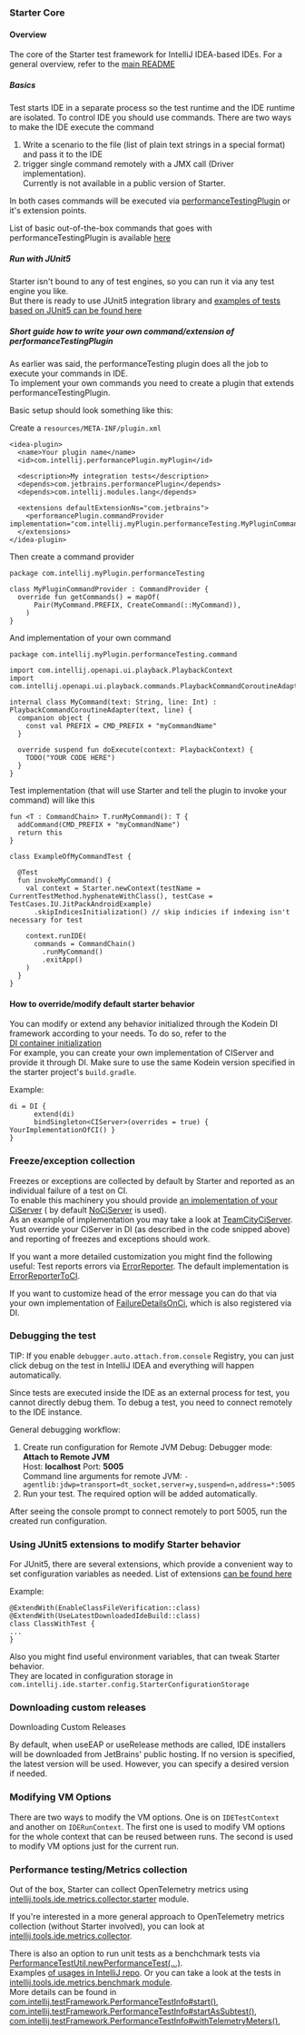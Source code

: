 ### Starter Core

#### Overview

The core of the Starter test framework for IntelliJ IDEA-based IDEs. For a general overview, refer to
the [main README](https://github.com/JetBrains/intellij-ide-starter/blob/master/README.md)

##### Basics

Test starts IDE in a separate process so the test runtime and the IDE runtime are isolated.
To control IDE you should use commands.
There are two ways to make the IDE execute the command

1) Write a scenario to the file (list of plain text strings in a special format) and pass it to the IDE
2) trigger single command remotely with a JMX call (Driver implementation).  
   Currently is not available in a public version of Starter.

In both cases commands will be executed
via [performanceTestingPlugin](https://github.com/JetBrains/intellij-community/tree/1bf43101d9e285b23906c9952ebc37077a9e9dc9/plugins/performanceTesting)
or it's extension points.

List of basic out-of-the-box commands that goes with performanceTestingPlugin is
available [here](https://github.com/JetBrains/intellij-community/blob/1bf43101d9e285b23906c9952ebc37077a9e9dc9/plugins/performanceTesting/commands-model/src/com/intellij/tools/ide/performanceTesting/commands/generalCommandChain.kt#L4)

##### Run with JUnit5

Starter isn't bound to any of test engines, so you can run it via any test engine you like.  
But there is ready to use JUnit5 integration library
and [examples of tests based on JUnit5 can be found here](https://github.com/JetBrains/intellij-ide-starter/blob/master/intellij.tools.ide.starter.examples/testSrc/com/intellij/ide/starter/examples/junit5/IdeaJUnit5ExampleTest.kt)

##### Short guide how to write your own command/extension of performanceTestingPlugin

As earlier was said, the performanceTesting plugin does all the job to execute your commands in IDE.  
To implement your own commands you need to create a plugin that extends performanceTestingPlugin.

Basic setup should look something like this:

Create a `resources/META-INF/plugin.xml`

```
<idea-plugin>
  <name>Your plugin name</name>
  <id>com.intellij.performancePlugin.myPlugin</id>

  <description>My integration tests</description>
  <depends>com.jetbrains.performancePlugin</depends>
  <depends>com.intellij.modules.lang</depends>

  <extensions defaultExtensionNs="com.jetbrains">
    <performancePlugin.commandProvider implementation="com.intellij.myPlugin.performanceTesting.MyPluginCommandProvider"/>
  </extensions>
</idea-plugin>
```

Then create a command provider

```
package com.intellij.myPlugin.performanceTesting

class MyPluginCommandProvider : CommandProvider {
  override fun getCommands() = mapOf(
      Pair(MyCommand.PREFIX, CreateCommand(::MyCommand)),
    )
}
```

And implementation of your own command

```
package com.intellij.myPlugin.performanceTesting.command

import com.intellij.openapi.ui.playback.PlaybackContext
import com.intellij.openapi.ui.playback.commands.PlaybackCommandCoroutineAdapter

internal class MyCommand(text: String, line: Int) : PlaybackCommandCoroutineAdapter(text, line) {
  companion object {
    const val PREFIX = CMD_PREFIX + "myCommandName"
  }

  override suspend fun doExecute(context: PlaybackContext) {
    TODO("YOUR CODE HERE")
  }
}
```

Test implementation (that will use Starter and tell the plugin to invoke your command) will like this

```
fun <T : CommandChain> T.runMyCommand(): T {
  addCommand(CMD_PREFIX + "myCommandName")
  return this
}

class ExampleOfMyCommandTest {

  @Test
  fun invokeMyCommand() {
    val context = Starter.newContext(testName = CurrentTestMethod.hyphenateWithClass(), testCase = TestCases.IU.JitPackAndroidExample)
      .skipIndicesInitialization() // skip indicies if indexing isn't necessary for test

    context.runIDE(
      commands = CommandChain()
        .runMyCommand()
        .exitApp()
    )
  }
}
```

#### How to override/modify default starter behavior

You can modify or extend any behavior initialized through the Kodein DI framework according to your needs. To do so, refer to the    
[DI container initialization](https://github.com/JetBrains/intellij-ide-starter/blob/master/intellij.tools.ide.starter/src/com/intellij/ide/starter/di/diContainer.kt)  
For example, you can create your own implementation of CIServer and provide it through DI. Make sure to use the same Kodein version
specified in the starter project's `build.gradle`.

Example:

```
di = DI {
      extend(di)
      bindSingleton<CIServer>(overrides = true) { YourImplementationOfCI() }
}
```

### Freeze/exception collection

Freezes or exceptions are collected by default by Starter and reported as an individual failure of a test on CI.  
To enable this machinery you should
provide [an implementation of your CiServer](https://github.com/JetBrains/intellij-ide-starter/blob/8c19f61989510def61e864515014d6e0df358342/intellij.tools.ide.starter/src/com/intellij/ide/starter/di/diContainer.kt#L50) (
by
default [NoCiServer](https://github.com/JetBrains/intellij-ide-starter/blob/8c19f61989510def61e864515014d6e0df358342/intellij.tools.ide.starter/src/com/intellij/ide/starter/ci/NoCIServer.kt#L7)
is used).  
As an example of implementation you may take a look
at [TeamCityCiServer](https://github.com/JetBrains/intellij-ide-starter/blob/8c19f61989510def61e864515014d6e0df358342/intellij.tools.ide.starter/src/com/intellij/ide/starter/ci/teamcity/TeamCityCIServer.kt#L18).
Yust override your CiServer in DI (as described in the code snipped above) and reporting of freezes and exceptions should work.

If you want a more detailed customization you might find the following useful:
Test reports errors
via [ErrorReporter](https://github.com/JetBrains/intellij-ide-starter/blob/8c19f61989510def61e864515014d6e0df358342/intellij.tools.ide.starter/src/com/intellij/ide/starter/di/diContainer.kt#L51).
The default implementation
is [ErrorReporterToCI](https://github.com/JetBrains/intellij-ide-starter/blob/8c19f61989510def61e864515014d6e0df358342/intellij.tools.ide.starter/src/com/intellij/ide/starter/report/ErrorReporterToCI.kt#L15).

If you want to customize head of the error message you can do that via your own implementation
of [FailureDetailsOnCi](https://github.com/JetBrains/intellij-ide-starter/blob/8c19f61989510def61e864515014d6e0df358342/intellij.tools.ide.starter/src/com/intellij/ide/starter/report/FailureDetailsOnCI.kt#L10),
which is also registered via DI.

### Debugging the test

TIP: If you enable `debugger.auto.attach.from.console` Registry, you can just click debug on the test in IntelliJ IDEA and everything will
happen automatically.

Since tests are executed inside the IDE as an external process for test, you cannot directly debug them.
To debug a test, you need to connect remotely to the IDE instance.

General debugging workflow:

1. Create run configuration for Remote JVM Debug:
   Debugger mode: **Attach to Remote JVM**   
   Host: **localhost** Port: **5005**  
   Command line arguments for remote JVM: ```-agentlib:jdwp=transport=dt_socket,server=y,suspend=n,address=*:5005```
2. Run your test. The required option will be added automatically.

After seeing the console prompt to connect remotely to port 5005, run the created run configuration.

### Using JUnit5 extensions to modify Starter behavior

For JUnit5, there are several extensions, which provide a convenient way to set configuration variables as needed.
List of
extensions [can be found here](https://github.com/JetBrains/intellij-ide-starter/tree/master/intellij.tools.ide.starter.junit5/src/com/intellij/ide/starter/junit5/config)

Example:

```
@ExtendWith(EnableClassFileVerification::class)
@ExtendWith(UseLatestDownloadedIdeBuild::class)
class ClassWithTest {
...
}
```

Also you might find useful environment variables, that can tweak Starter behavior.  
They are located in configuration storage in `com.intellij.ide.starter.config.StarterConfigurationStorage`

### Downloading custom releases

Downloading Custom Releases

By default, when useEAP or useRelease methods are called, IDE installers will be downloaded from JetBrains' public hosting. If no version is
specified, the latest version will be used. However, you can specify a desired version if needed.

### Modifying VM Options

There are two ways to modify the VM options. One is on `IDETestContext` and another on `IDERunContext`. The first one is used to modify
VM options for the whole context that can be reused between runs. The second is used to modify VM options just for the current run.

### Performance testing/Metrics collection

Out of the box, Starter can collect OpenTelemetry metrics
using [intellij.tools.ide.metrics.collector.starter](https://github.com/JetBrains/intellij-ide-starter/tree/master/intellij.tools.ide.metrics.collector.starter#readme)
module.

If you're interested in a more general approach to OpenTelemetry metrics collection (without Starter involved),
you can look
at [intellij.tools.ide.metrics.collector](https://github.com/JetBrains/intellij-community/tree/master/tools/intellij.tools.ide.metrics.collector#readme).

There is also an option to run unit tests as a benchchmark tests
via [PerformanceTestUtil.newPerformanceTest(...)](https://github.com/JetBrains/intellij-community/blob/def6433a5dd9f0a984cbc6e2835d27c97f2cb5f0/tools/intellij.tools.ide.metrics.benchmark/src/com/intellij/tools/ide/metrics/benchmark/PerformanceTestUtil.java#L19).  
Examples [of usages in IntelliJ repo](https://github.com/search?q=repo%3AJetBrains%2Fintellij-community%20PerformanceTestUtil.newPerformanceTest&type=code).
Or you can take a look at the tests
in [intellij.tools.ide.metrics.benchmark module](https://github.com/JetBrains/intellij-community/tree/20d3f729e88c7f3f66f93e8b647b77b2839e3f36/tools/intellij.tools.ide.metrics.benchmark/testSrc/com/intellij/tools/ide/metrics/benchmark).  
More details can be found
in [com.intellij.testFramework.PerformanceTestInfo#start()](https://github.com/JetBrains/intellij-community/blob/0b640c6fff1ceaf15eb602c7a05c81a91daaff49/platform/testFramework/src/com/intellij/testFramework/com.intellij.testFramework.PerformanceTestInfo.java#L251),
[com.intellij.testFramework.PerformanceTestInfo#startAsSubtest()](https://github.com/JetBrains/intellij-community/blob/0b640c6fff1ceaf15eb602c7a05c81a91daaff49/platform/testFramework/src/com/intellij/testFramework/com.intellij.testFramework.PerformanceTestInfo.java#L291),
[com.intellij.testFramework.PerformanceTestInfo#withTelemetryMeters()](https://github.com/JetBrains/intellij-community/blob/0b640c6fff1ceaf15eb602c7a05c81a91daaff49/platform/testFramework/src/com/intellij/testFramework/com.intellij.testFramework.PerformanceTestInfo.java#L161),
